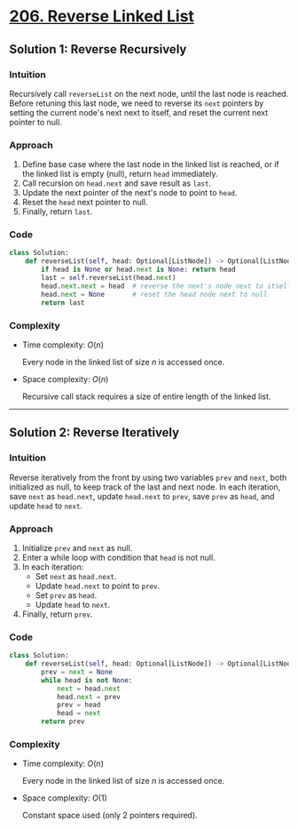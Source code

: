 # [206. Reverse Linked List]()

## Solution 1: Reverse Recursively

### Intuition

Recursively call `reverseList` on the next node, until the last node is reached. Before retuning this last node, we need to reverse its `next` pointers by setting the current node's next next to itself, and reset the current next pointer to null.

### Approach

1. Define base case where the last node in the linked list is reached, or if the linked list is empty (null), return `head` immediately.
1. Call recursion on `head.next` and save result as `last`.
1. Update the next pointer of the next's node to point to `head`.
1. Reset the `head` next pointer to null.
1. Finally, return `last`.

### Code

```python
class Solution:
    def reverseList(self, head: Optional[ListNode]) -> Optional[ListNode]:
        if head is None or head.next is None: return head
        last = self.reverseList(head.next)
        head.next.next = head  # reverse the next's node next to itself
        head.next = None       # reset the head node next to null
        return last
```

### Complexity

- Time complexity: $O(n)$

  Every node in the linked list of size $n$ is accessed once.

- Space complexity: $O(n)$

  Recursive call stack requires a size of entire length of the linked list.

---

## Solution 2: Reverse Iteratively

### Intuition

Reverse iteratively from the front by using two variables `prev` and `next`, both initialized as null, to keep track of the last and next node. In each iteration, save `next` as `head.next`, update `head.next` to `prev`, save `prev` as `head`, and update `head` to `next`.

### Approach

1. Initialize `prev` and `next` as null.
1. Enter a while loop with condition that `head` is not null.
1. In each iteration:
   - Set `next` as `head.next`.
   - Update `head.next` to point to `prev`.
   - Set `prev` as `head`.
   - Update `head` to `next`.
1. Finally, return `prev`.

### Code

```python
class Solution:
    def reverseList(self, head: Optional[ListNode]) -> Optional[ListNode]:
        prev = next = None
        while head is not None:
            next = head.next
            head.next = prev
            prev = head
            head = next
        return prev
```

### Complexity

- Time complexity: $O(n)$

  Every node in the linked list of size $n$ is accessed once.

- Space complexity: $O(1)$

  Constant space used (only 2 pointers required).

